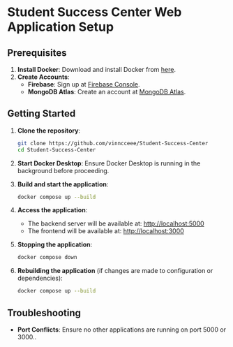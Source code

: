 # Student Success Center Web Application Setup

## Prerequisites

1. **Install Docker**: Download and install Docker from [here](https://www.docker.com/).
2. **Create Accounts**:
   - **Firebase**: Sign up at [Firebase Console](https://console.firebase.google.com/u/0/).
   - **MongoDB Atlas**: Create an account at [MongoDB Atlas](https://cloud.mongodb.com/).

## Getting Started

1. **Clone the repository**:

   ```bash
   git clone https://github.com/vinncceee/Student-Success-Center
   cd Student-Success-Center
   ```

2. **Start Docker Desktop**: Ensure Docker Desktop is running in the background before proceeding.

3. **Build and start the application**:

   ```bash
   docker compose up --build
   ```

4. **Access the application**:

   - The backend server will be available at: [http://localhost:5000](http://localhost:5000)
   - The frontend will be available at: [http://localhost:3000](http://localhost:3000)

5. **Stopping the application**:

   ```bash
   docker compose down
   ```

6. **Rebuilding the application** (if changes are made to configuration or dependencies):

   ```bash
   docker compose up --build
   ```

## Troubleshooting

- **Port Conflicts**: Ensure no other applications are running on port 5000 or 3000..

